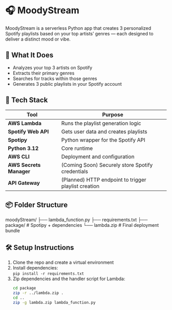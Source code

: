 # 🎧 MoodyStream

MoodyStream is a serverless Python app that creates 3 personalized Spotify playlists based on your top artists’ genres — each designed to deliver a distinct mood or vibe.

## 🚀 What It Does

- Analyzes your top 3 artists on Spotify
- Extracts their primary genres
- Searches for tracks within those genres
- Generates 3 public playlists in your Spotify account

## 🧰 Tech Stack

| Tool | Purpose |
|------|---------|
| **AWS Lambda** | Runs the playlist generation logic |
| **Spotify Web API** | Gets user data and creates playlists |
| **Spotipy** | Python wrapper for the Spotify API |
| **Python 3.12** | Core runtime |
| **AWS CLI** | Deployment and configuration |
| **AWS Secrets Manager** | (Coming Soon) Securely store Spotify credentials |
| **API Gateway** | (Planned) HTTP endpoint to trigger playlist creation |

## 📦 Folder Structure
moodyStream/
├── lambda_function.py
├── requirements.txt
├── package/ # Spotipy + dependencies
└── lambda.zip # Final deployment bundle

## 🛠 Setup Instructions

1. Clone the repo and create a virtual environment
2. Install dependencies:  
   `pip install -r requirements.txt`
3. Zip dependencies and the handler script for Lambda:
   ```bash
   cd package
   zip -r ../lambda.zip .
   cd ..
   zip -g lambda.zip lambda_function.py
